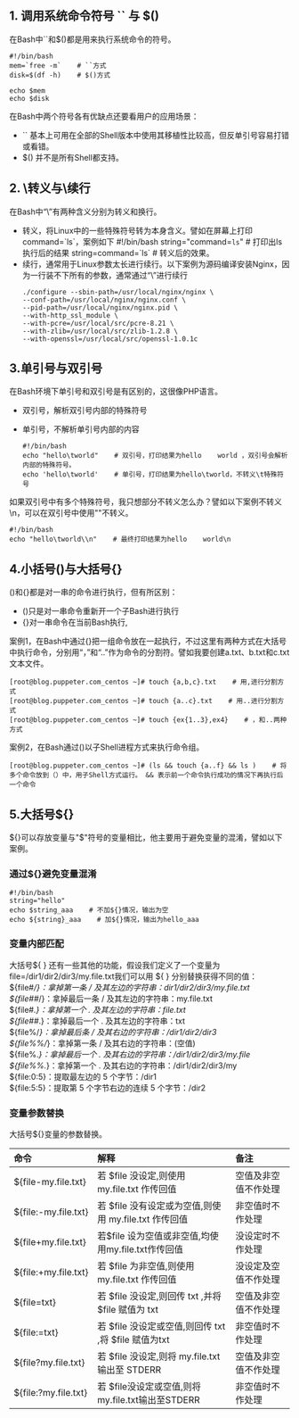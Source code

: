 ## 1. 调用系统命令符号 \`\` 与 $\(\)

在Bash中\`\`和$\(\)都是用来执行系统命令的符号。

    #!/bin/bash
    mem=`free -m`    # ``方式
    disk=$(df -h)    # $()方式

    echo $mem    
    echo $disk

在Bash中两个符号各有优缺点还要看用户的应用场景：

* \`\` 基本上可用在全部的Shell版本中使用其移植性比较高，但反单引号容易打错或看错。
* $\(\) 并不是所有Shell都支持。

## 2. \转义与\续行

在Bash中“\”有两种含义分别为转义和换行。

* 转义，将Linux中的一些特殊符号转为本身含义。譬如在屏幕上打印command=\`ls\`，案例如下
      #!/bin/bash
      string="command=`ls`"    # 打印出ls执行后的结果
      string=command=\`ls\`    # 转义后的效果。
* 续行，通常用于Linux参数太长进行续行。以下案例为源码编译安装Nginx，因为一行装不下所有的参数，通常通过“\”进行续行
  ```
  ./configure --sbin-path=/usr/local/nginx/nginx \
  --conf-path=/usr/local/nginx/nginx.conf \
  --pid-path=/usr/local/nginx/nginx.pid \
  --with-http_ssl_module \
  --with-pcre=/usr/local/src/pcre-8.21 \
  --with-zlib=/usr/local/src/zlib-1.2.8 \
  --with-openssl=/usr/local/src/openssl-1.0.1c
  ```

## 3.单引号与双引号

在Bash环境下单引号和双引号是有区别的，这很像PHP语言。

* 双引号，解析双引号内部的特殊符号
* 单引号，不解析单引号内部的内容

  ```
  #!/bin/bash
  echo "hello\tworld"    # 双引号，打印结果为hello    world ，双引号会解析内部的特殊符号。
  echo 'hello\tworld'    # 单引号，打印结果为hello\tworld，不转义\t特殊符号
  ```

如果双引号中有多个特殊符号，我只想部分不转义怎么办？譬如以下案例不转义\n，可以在双引号中使用"\"不转义。

```
#!/bin/bash
echo "hello\tworld\\n"    # 最终打印结果为hello    world\n
```

## 4.小括号\(\)与大括号{}

\(\)和{}都是对一串的命令进行执行，但有所区别：

* \(\)只是对一串命令重新开一个子Bash进行执行 
* {}对一串命令在当前Bash执行,

案例1，在Bash中通过{}把一组命令放在一起执行，不过这里有两种方式在大括号中执行命令，分别用“，”和“..”作为命令的分割符。譬如我要创建a.txt、b.txt和c.txt文本文件。

```
[root@blog.puppeter.com_centos ~]# touch {a,b,c}.txt    # 用,进行分割方式
[root@blog.puppeter.com_centos ~]# touch {a..c}.txt    # 用..进行分割方式
[root@blog.puppeter.com_centos ~]# touch {ex{1..3},ex4}    # ，和..两种方式
```

案例2，在Bash通过\(\)以子Shell进程方式来执行命令组。

```
[root@blog.puppeter.com_centos ~]# (ls && touch {a..f} && ls )    # 将多个命令放到（）中，用子Shell方式运行。 && 表示前一个命令执行成功的情况下再执行后一个命令
```

## 5.大括号${}

${}可以存放变量与"$"符号的变量相比，他主要用于避免变量的混淆，譬如以下案例。

### 通过${}避免变量混淆

```
#!/bin/bash
string="hello"
echo $string_aaa    # 不加${}情况，输出为空
echo ${string}_aaa    # 加${}情况，输出为hello_aaa
```

### 变量内部匹配

大括号${ } 还有一些其他的功能，假设我们定义了一个变量为file=/dir1/dir2/dir3/my.file.txt我们可以用 ${ } 分别替换获得不同的值：  
${file\#_/}：拿掉第一条 / 及其左边的字符串：dir1/dir2/dir3/my.file.txt  
${file\#\#_/}：拿掉最后一条 / 及其左边的字符串：my.file.txt  
${file\#_.}：拿掉第一个 . 及其左边的字符串：file.txt  
${file\#\#_.}：拿掉最后一个 . 及其左边的字符串：txt  
${file%/_}：拿掉最后条 / 及其右边的字符串：/dir1/dir2/dir3  
${file%%/_}：拿掉第一条 / 及其右边的字符串：\(空值\)  
${file%._}：拿掉最后一个 . 及其右边的字符串：/dir1/dir2/dir3/my.file  
${file%%._}：拿掉第一个 . 及其右边的字符串：/dir1/dir2/dir3/my  
${file:0:5}：提取最左边的 5 个字节：/dir1  
${file:5:5}：提取第 5 个字节右边的连续 5 个字节：/dir2

### 变量参数替换

大括号${}变量的参数替换。

| 命令 | 解释 | 备注 |
| :--- | :--- | :--- |
| ${file-my.file.txt} | 若 $file 没设定,则使用 my.file.txt 作传回值 | 空值及非空值不作处理 |
| ${file:-my.file.txt} | 若 $file 没有设定或为空值,则使用 my.file.txt 作传回值 | 非空值时不作处理 |
| ${file+my.file.txt} | 若$file 设为空值或非空值,均使用my.file.txt作传回值 | 没设定时不作处理 |
| ${file:+my.file.txt} | 若 $file 为非空值,则使用 my.file.txt 作传回值 | 没设定及空值不作处理 |
| ${file=txt} | 若 $file 没设定,则回传 txt ,并将 $file 赋值为 txt | 空值及非空值不作处理 |
| ${file:=txt} | 若 $file 没设定或空值,则回传 txt ,将 $file 赋值为txt | 非空值时不作处理 |
| ${file?my.file.txt} | 若 $file 没设定,则将 my.file.txt 输出至 STDERR | 空值及非空值不作处理 |
| ${file:?my.file.txt} | 若 $file没设定或空值,则将my.file.txt输出至STDERR | 非空值时不作处理 |



